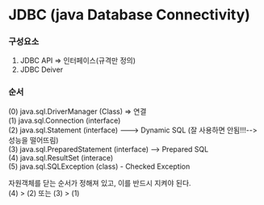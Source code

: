 # JDBC (java Database Connectivity)

### 구성요소

1. JDBC API  ⇒ 인터페이스(규격만 정의)
2. JDBC Deiver
  
### 순서

(0) java.sql.DriverManager (Class) ⇒ 연결  
(1) java.sql.Connection (interface)  
(2) java.sql.Statement  (interface) ---> Dynamic SQL (잘 사용하면 안됨!!!--> 성능을 떨어뜨림)  
(3) java.sql.PreparedStatement (interface) --> Prepared SQL  
(4) java.sql.ResultSet   (interace)  
(5) java.sql.SQLException (class) - Checked Exception  
  
자원객체를 닫는 순서가 정해져 있고, 이를 반드시 지켜야 된다.  
(4) > (2) 또는 (3) > (1)
